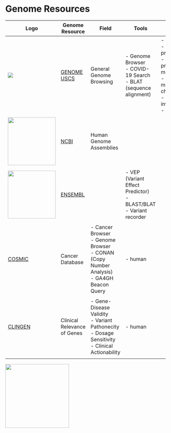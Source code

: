# Genome Resources  

Logo | **Genome Resource** | Field | Tools | Species |
---- |------------------- | ----- | ----- | ------- | 
![](http://genome.ucsc.edu/images/ucscHelixLogo.png) | [GENOME USCS](http://genome.ucsc.edu/) | General Genome Browsing | - Genome Browser <br> - COVID-19 Search <br> - BLAT (sequence alignment) <br> | - great apes <br> - non-ape primates <br> - non-primate mammals <br> - non-mammal chordates <br> - invertebrates <br> - viruses |
|||||
<img src="https://upload.wikimedia.org/wikipedia/commons/0/07/US-NLM-NCBI-Logo.svg" width="150" height="150" />|[NCBI](www.ncbi.nlm.nih.gov/projects/genome/guide/human/) | Human Genome Assemblies | |
|||||
<img src="" width="150" height="150" />|[ENSEMBL](http://www.ensembl.org/Homo_sapiens/Info/Index) | | - VEP (Variant Effect Predictor) <br> - BLAST/BLAT <br> - Variant recorder |
|||||
|[COSMIC](https://cancer.sanger.ac.uk/cosmic) | Cancer Database | - Cancer Browser <br> - Genome Browser <br> - CONAN (Copy Number Analysis) <br> - GA4GH Beacon Query | - human |
|||||
|[CLINGEN](clinicalgenome.org) | Clinical Relevance of Genes | - Gene-Disease Validity <br> - Variant Pathonecity <br> - Dosage Sensitivity <br> - Clinical Actionability | - human |
|||||

<img src="https://upload.wikimedia.org/wikipedia/commons/0/07/US-NLM-NCBI-Logo.svg" width="200" height="200" />
